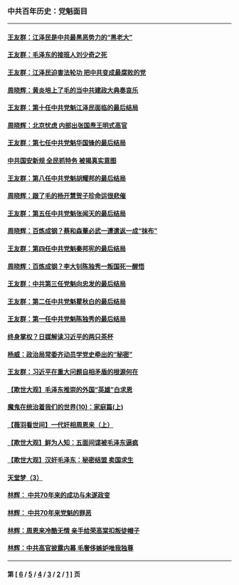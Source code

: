 ### 中共百年历史：党魁面目
---
#### [王友群：江泽民是中共最黑恶势力的“黑老大”](../../pages/nf1176107/n13022180.md?06230430) 
#### [王友群：毛泽东的接班人刘少奇之死](../../pages/nf1176107/n12991772.md?06230430) 
#### [王友群：江泽民迫害法轮功 把中共变成最腐败的党](../../pages/nf1176107/n12947347.md?06230430) 
#### [周晓辉：黄炎培上了毛的当中共建政大典奏哀乐](../../pages/nf1176107/n12942780.md?06230430) 
#### [王友群：第十任中共党魁江泽民面临的最后结局](../../pages/nf1176107/n12933748.md?06230430) 
#### [周晓辉：北京忧虑 内部出张国焘王明式高官](../../pages/nf1176107/n12931709.md?06230430) 
#### [王友群：第七任中共党魁华国锋的最后结局](../../pages/nf1176107/n12918457.md?06230430) 
#### [中共国安新规 全民抓特务 被揭真实意图](../../pages/nf1176107/n12911615.md?06230430) 
#### [王友群：第八任中共党魁胡耀邦的最后结局](../../pages/nf1176107/n12902918.md?06230430) 
#### [周晓辉：跟了毛的杨开慧贺子珍命运很悲催](../../pages/nf1176107/n12877804.md?06230430) 
#### [王友群：第五任中共党魁张闻天的最后结局](../../pages/nf1176107/n12865420.md?06230430) 
#### [周晓辉：百炼成钢？蔡和森董必武一遭遣返一成“抹布”](../../pages/nf1176107/n12854806.md?06230430) 
#### [王友群：第四任中共党魁秦邦宪的最后结局](../../pages/nf1176107/n12855290.md?06230430) 
#### [周晓辉：百炼成钢？李大钊陈独秀一叛国死一醒悟](../../pages/nf1176107/n12847981.md?06230430) 
#### [王友群：中共第三任党魁向忠发的最后结局](../../pages/nf1176107/n12840390.md?06230430) 
#### [王友群：第二任中共党魁瞿秋白的最后结局](../../pages/nf1176107/n12824710.md?06230430) 
#### [王友群：第一任中共党魁陈独秀的最后结局](../../pages/nf1176107/n12809869.md?06230430) 
#### [终身掌权？日媒解读习近平的两只茶杯](../../pages/nf1176107/n12805064.md?06230430) 
#### [杨威：政治局常委齐动员学党史牵出的“秘密”](../../pages/nf1176107/n12764642.md?06230430) 
#### [王友群：习近平在重大问题自相矛盾的根源何在](../../pages/nf1176107/n12499563.md?06230430) 
#### [【欺世大观】毛泽东推崇的外国“英雄”白求恩](../../pages/nf1176107/n12362005.md?06230430) 
#### [魔鬼在统治着我们的世界(10)：家庭篇(上)](../../pages/nf1176107/n10435448.md?06230430) 
#### [【薇羽看世间】一代奸相周恩来（上）](../../pages/nf1176107/n12401109.md?06230430) 
#### [【欺世大观】鲜为人知：五面间谍被毛泽东逼疯](../../pages/nf1176107/n12358513.md?06230430) 
#### [【欺世大观】汉奸毛泽东：秘密结盟 卖国求生](../../pages/nf1176107/n12356888.md?06230430) 
#### [天堂梦（3）](../../pages/nf1176107/n11798321.md?06230430) 
#### [林辉： 中共70年来的成功与未遂政变](../../pages/nf1176107/n11559430.md?06230430) 
#### [林辉： 中共70年来党魁的罪恶](../../pages/nf1176107/n11555284.md?06230430) 
#### [林辉：周恩来冷酷无情 亲手给荣高棠扣叛徒帽子](../../pages/nf1176107/n11428903.md?06230430) 
#### [林辉：中共高官披露内幕 毛奢侈嫉妒唯我独尊](../../pages/nf1176107/n11403595.md?06230430) 

---
#### 第 [ [6](./6.md?06230430) / [5](./5.md?06230430) / [4](./4.md?06230430) / [3](./3.md?06230430) / [2](./2.md?06230430) / [1](./1.md?06230430) ] 页
